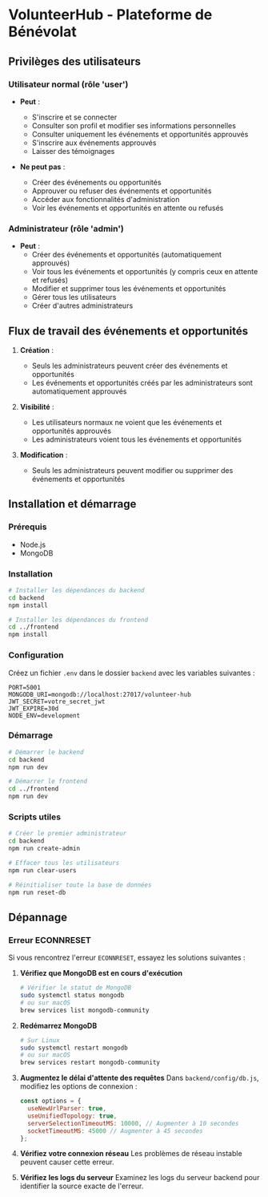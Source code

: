 # VolunteerHub - Plateforme de Bénévolat

## Privilèges des utilisateurs

### Utilisateur normal (rôle 'user')
- **Peut** :
  - S'inscrire et se connecter
  - Consulter son profil et modifier ses informations personnelles
  - Consulter uniquement les événements et opportunités approuvés
  - S'inscrire aux événements approuvés
  - Laisser des témoignages

- **Ne peut pas** :
  - Créer des événements ou opportunités
  - Approuver ou refuser des événements et opportunités
  - Accéder aux fonctionnalités d'administration
  - Voir les événements et opportunités en attente ou refusés

### Administrateur (rôle 'admin')
- **Peut** :
  - Créer des événements et opportunités (automatiquement approuvés)
  - Voir tous les événements et opportunités (y compris ceux en attente et refusés)
  - Modifier et supprimer tous les événements et opportunités
  - Gérer tous les utilisateurs
  - Créer d'autres administrateurs

## Flux de travail des événements et opportunités

1. **Création** :
   - Seuls les administrateurs peuvent créer des événements et opportunités
   - Les événements et opportunités créés par les administrateurs sont automatiquement approuvés

2. **Visibilité** :
   - Les utilisateurs normaux ne voient que les événements et opportunités approuvés
   - Les administrateurs voient tous les événements et opportunités

3. **Modification** :
   - Seuls les administrateurs peuvent modifier ou supprimer des événements et opportunités

## Installation et démarrage

### Prérequis
- Node.js
- MongoDB

### Installation
```bash
# Installer les dépendances du backend
cd backend
npm install

# Installer les dépendances du frontend
cd ../frontend
npm install
```

### Configuration
Créez un fichier `.env` dans le dossier `backend` avec les variables suivantes :
```
PORT=5001
MONGODB_URI=mongodb://localhost:27017/volunteer-hub
JWT_SECRET=votre_secret_jwt
JWT_EXPIRE=30d
NODE_ENV=development
```

### Démarrage
```bash
# Démarrer le backend
cd backend
npm run dev

# Démarrer le frontend
cd ../frontend
npm run dev
```

### Scripts utiles
```bash
# Créer le premier administrateur
cd backend
npm run create-admin

# Effacer tous les utilisateurs
npm run clear-users

# Réinitialiser toute la base de données
npm run reset-db
```

## Dépannage

### Erreur ECONNRESET
Si vous rencontrez l'erreur `ECONNRESET`, essayez les solutions suivantes :

1. **Vérifiez que MongoDB est en cours d'exécution**
   ```bash
   # Vérifier le statut de MongoDB
   sudo systemctl status mongodb
   # ou sur macOS
   brew services list mongodb-community
   ```

2. **Redémarrez MongoDB**
   ```bash
   # Sur Linux
   sudo systemctl restart mongodb
   # ou sur macOS
   brew services restart mongodb-community
   ```

3. **Augmentez le délai d'attente des requêtes**
   Dans `backend/config/db.js`, modifiez les options de connexion :
   ```javascript
   const options = {
     useNewUrlParser: true,
     useUnifiedTopology: true,
     serverSelectionTimeoutMS: 10000, // Augmenter à 10 secondes
     socketTimeoutMS: 45000 // Augmenter à 45 secondes
   };
   ```

4. **Vérifiez votre connexion réseau**
   Les problèmes de réseau instable peuvent causer cette erreur.

5. **Vérifiez les logs du serveur**
   Examinez les logs du serveur backend pour identifier la source exacte de l'erreur.